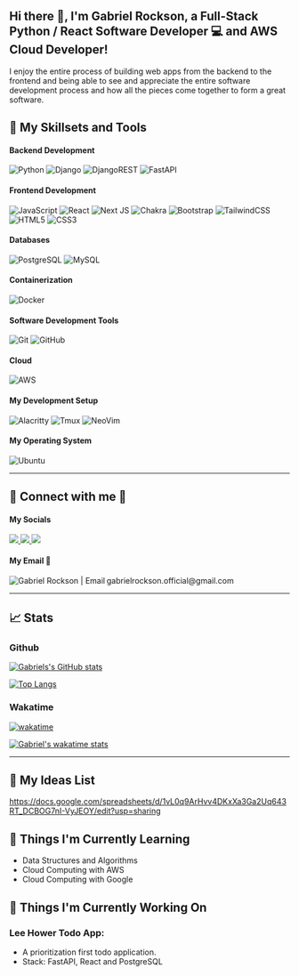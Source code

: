 <h2 align="left">
Hi there 👋, I'm Gabriel Rockson, a Full-Stack Python / React Software Developer 💻 and AWS Cloud Developer!
</h2>

I enjoy the entire process of building web apps from the backend to the frontend and being able to see and appreciate the entire software development process and how all the pieces come together to form a great software.

## 💼 My Skillsets and Tools

#### Backend Development
![Python](https://img.shields.io/badge/python-3670A0?style=for-the-badge&logo=python&logoColor=ffdd54)
![Django](https://img.shields.io/badge/django-%23092E20.svg?style=for-the-badge&logo=django&logoColor=white)
![DjangoREST](https://img.shields.io/badge/DJANGO-REST-ff1709?style=for-the-badge&logo=django&logoColor=white&color=ff1709&labelColor=gray)
![FastAPI](https://img.shields.io/badge/fastapi-109989?style=for-the-badge&logo=FASTAPI&logoColor=white)

#### Frontend Development
![JavaScript](https://img.shields.io/badge/javascript-%23323330.svg?style=for-the-badge&logo=javascript&logoColor=%23F7DF1E)
![React](https://img.shields.io/badge/react-%2320232a.svg?style=for-the-badge&logo=react&logoColor=%2361DAFB)
![Next JS](https://img.shields.io/badge/Next-black?style=for-the-badge&logo=next.js&logoColor=white)
![Chakra](https://img.shields.io/badge/chakra-%234ED1C5.svg?style=for-the-badge&logo=chakraui&logoColor=white)
![Bootstrap](https://img.shields.io/badge/bootstrap-%23563D7C.svg?style=for-the-badge&logo=bootstrap&logoColor=white)
![TailwindCSS](https://img.shields.io/badge/tailwindcss-%2338B2AC.svg?style=for-the-badge&logo=tailwind-css&logoColor=white)
![HTML5](https://img.shields.io/badge/html5-%23E34F26.svg?style=for-the-badge&logo=html5&logoColor=white)
![CSS3](https://img.shields.io/badge/css3-%231572B6.svg?style=for-the-badge&logo=css3&logoColor=white)


#### Databases
![PostgreSQL](https://img.shields.io/badge/PostgreSQL-informational?style=for-the-badge&logo=PostgreSQL&logoColor=white)
![MySQL](https://img.shields.io/badge/MySQL-005C84?style=for-the-badge&logo=mysql&logoColor=white)

#### Containerization
![Docker](https://img.shields.io/badge/docker-%230db7ed.svg?style=for-the-badge&logo=docker&logoColor=white)

#### Software Development Tools 
![Git](https://img.shields.io/badge/git-%23F05033.svg?style=for-the-badge&logo=git&logoColor=white)
![GitHub](https://img.shields.io/badge/github-%23121011.svg?style=for-the-badge&logo=github&logoColor=white)

#### Cloud
![AWS](https://img.shields.io/badge/AWS-%23FF9900.svg?style=for-the-badge&logo=amazon-aws&logoColor=white)

#### My Development Setup
![Alacritty](https://img.shields.io/badge/alacritty-F46D01?style=for-the-badge&logo=alacritty&logoColor=white)
![Tmux](https://img.shields.io/badge/tmux-1BB91F?style=for-the-badge&logo=tmux&logoColor=white)
![NeoVim](https://img.shields.io/badge/NeoVim-%2357A143.svg?&style=for-the-badge&logo=neovim&logoColor=white)


#### My Operating System
![Ubuntu](https://img.shields.io/badge/Ubuntu-E95420?style=for-the-badge&logo=ubuntu&logoColor=white)
<br />

***
## 🤝 Connect with me 📱

#### My Socials

<a href="https://www.linkedin.com/in/gabrielrockson/">
  <img src="https://img.shields.io/badge/LinkedIn-0077B5?style=for-the-badge&logo=linkedin&logoColor=white" /> 
</a>

<a href="https://twitter.com/gabbyrockson">
  <img src="https://img.shields.io/badge/Twitter-1DA1F2?style=for-the-badge&logo=twitter&logoColor=white" /> 
</a>

<a href="https://stackoverflow.com/users/15811080/gabriel-rockson">
  <img src="https://img.shields.io/badge/Stack_Overflow-FE7A16?style=for-the-badge&logo=stack-overflow&logoColor=white" /> 
</a>

#### My Email 📩
<a href="mailto:gabrielrockson.official@gmail.com">
  <img align="left" src="https://img.shields.io/badge/Gmail-D14836?style=for-the-badge&logo=gmail&logoColor=white" alt="Gabriel Rockson | Email"/>
</a><span>gabrielrockson.official@gmail.com</span>
<br />

***
## 📈 Stats 

### Github
[![Gabriels's GitHub stats](https://github-readme-stats.vercel.app/api?username=rocksongabriel&show_icons=true&theme=radical)](https://github.com/rocksongabriel)

[![Top Langs](https://github-readme-stats.vercel.app/api/top-langs/?username=rocksongabriel&hide=css&show_icons=true&theme=radical)](https://github.com/rocksongabriel)

### Wakatime
[![wakatime](https://wakatime.com/badge/user/b7bf4d25-9b24-4610-a436-b47f6fc047d1.svg)](https://wakatime.com/@b7bf4d25-9b24-4610-a436-b47f6fc047d1)

[![Gabriel's wakatime stats](https://github-readme-stats.vercel.app/api/wakatime?username=gabriel_rockson&show_icons=true&theme=radical)](https://github.com/rocksongabriel)

***
## 📖 My Ideas List
https://docs.google.com/spreadsheets/d/1vL0q9ArHvv4DKxXa3Ga2Uq643RT_DCBOG7nI-VyJEOY/edit?usp=sharing

## 🌱 Things I'm Currently Learning
- Data Structures and Algorithms 
- Cloud Computing with AWS
- Cloud Computing with Google

## 🔭 Things I'm Currently Working On
<h3>Lee Hower Todo App:</h3>
<ul>
  <li>A prioritization first todo application.</li>
  <li>Stack: FastAPI, React and PostgreSQL</li>
</ul>


